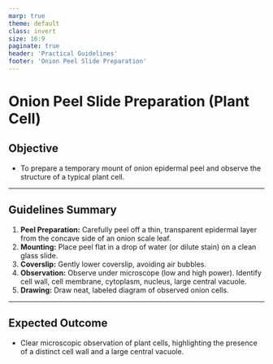 ```yaml
---
marp: true
theme: default
class: invert
size: 16:9
paginate: true
header: 'Practical Guidelines'
footer: 'Onion Peel Slide Preparation'
---
```


# Onion Peel Slide Preparation (Plant Cell)

## Objective

*   To prepare a temporary mount of onion epidermal peel and observe the structure of a typical plant cell.

---

## Guidelines Summary

1.  **Peel Preparation:** Carefully peel off a thin, transparent epidermal layer from the concave side of an onion scale leaf.
2.  **Mounting:** Place peel flat in a drop of water (or dilute stain) on a clean glass slide.
3.  **Coverslip:** Gently lower coverslip, avoiding air bubbles.
4.  **Observation:** Observe under microscope (low and high power). Identify cell wall, cell membrane, cytoplasm, nucleus, large central vacuole.
5.  **Drawing:** Draw neat, labeled diagram of observed onion cells.

---

## Expected Outcome

*   Clear microscopic observation of plant cells, highlighting the presence of a distinct cell wall and a large central vacuole.
